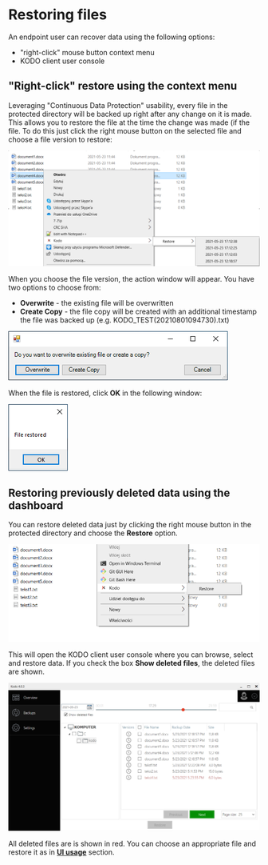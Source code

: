 # Restoring files

An endpoint user can recover data using the following options:

* "right-click" mouse button context menu
* KODO client user console

## "Right-click" restore using the context menu

Leveraging "Continuous Data Protection" usability, every file in the protected directory will be backed up right after any change on it is made. This allows you to restore the file at the time the change was made \(if the file. To do this just click the right mouse button on the selected file and choose a file version to restore:

![](../../.gitbook/assets/rmbrestore1.PNG)

When you choose the file version, the action window will appear. You have two options to choose from:

* **Overwrite** - the existing file will be overwritten
* **Create Copy** - the file copy will be created with an additional timestamp the file was backed up \(e.g. KODO\_TEST\(20210801094730\).txt\) 

![](../../.gitbook/assets/image%20%28103%29.png)

When the file is restored, click **OK** in the following window:

![](../../.gitbook/assets/image%20%28106%29.png)

## Restoring previously deleted data using the dashboard

You can restore deleted data just by clicking the right mouse button in the protected directory and choose the **Restore** option.

![](../../.gitbook/assets/rmbrestore2.PNG)

This will open the KODO client user console where you can browse, select and restore data. If you check the box **Show deleted files**, the deleted files are shown.

![](../../.gitbook/assets/rmbrestore3.PNG)



All deleted files are is shown in red. You can choose an appropriate file and restore it as in [**UI usage**](client-settings.md) section.



